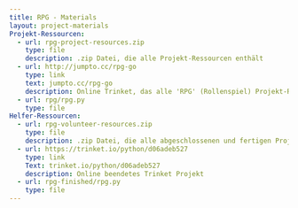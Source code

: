 ```yaml
---
title: RPG - Materials
layout: project-materials
Projekt-Ressourcen:     
  - url: rpg-project-resources.zip
    type: file
    description: .zip Datei, die alle Projekt-Ressourcen enthält
  - url: http://jumpto.cc/rpg-go
    type: link
    text: jumpto.cc/rpg-go
    description: Online Trinket, das alle 'RPG' (Rollenspiel) Projekt-Ressourcen enthält
  - url: rpg/rpg.py
    type: file
Helfer-Ressourcen:
  - url: rpg-volunteer-resources.zip
    type: file
    description: .zip Datei, die alle abgeschlossenen und fertigen Projekt-Ressourcen enthält
  - url: https://trinket.io/python/d06adeb527
    type: link
    Text: trinket.io/python/d06adeb527
    description: Online beendetes Trinket Projekt
  - url: rpg-finished/rpg.py
    type: file
---
```

